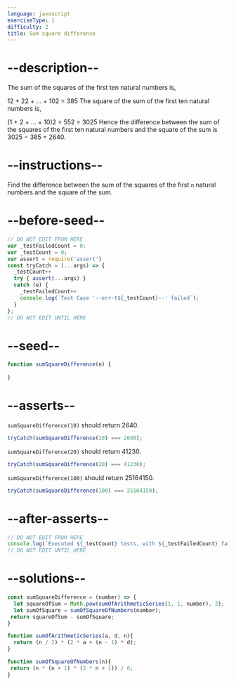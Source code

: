 ```yaml
---
language: javascript
exerciseType: 1
difficulty: 2
title: Sum square difference
---
```


# --description--

The sum of the squares of the first ten natural numbers is,

12 + 22 + ... + 102 = 385
The square of the sum of the first ten natural numbers is,

(1 + 2 + ... + 10)2 = 552 = 3025
Hence the difference between the sum of the squares of the first ten natural numbers and the square of the sum is 3025 − 385 = 2640.

# --instructions--

Find the difference between the sum of the squares of the first `n` natural numbers and the square of the sum.

# --before-seed--

```javascript
// DO NOT EDIT FROM HERE
var _testFailedCount = 0;
var _testCount = 0;
var assert = require('assert')
const tryCatch = (...args) => {
  _testCount++
  try { assert(...args) }
  catch (e) {
    _testFailedCount++
    console.log(`Test Case '--err-t${_testCount}--' failed`);
  }
};
// DO NOT EDIT UNTIL HERE
```

# --seed--

```javascript
function sumSquareDifference(n) {
  
}
```

# --asserts--

`sumSquareDifference(10)` should return 2640.

```javascript
tryCatch(sumSquareDifference(10) === 2640);
```

`sumSquareDifference(20)` should return 41230.

```javascript
tryCatch(sumSquareDifference(20) === 41230);
```

`sumSquareDifference(100)` should return 25164150.

```javascript
tryCatch(sumSquareDifference(100) === 25164150);
```

# --after-asserts--

```javascript
// DO NOT EDIT FROM HERE 
console.log(`Executed ${_testCount} tests, with ${_testFailedCount} failures`);
// DO NOT EDIT UNTIL HERE
```

# --solutions--

```javascript
const sumSquareDifference = (number) => {
  let squareOfSum = Math.pow(sumOfArithmeticSeries(1, 1, number), 2);
  let sumOfSquare = sumOfSquareOfNumbers(number);
 return squareOfSum - sumOfSquare;
}

function sumOfArithmeticSeries(a, d, n){
  return (n / 2) * (2 * a + (n - 1) * d);
}

function sumOfSquareOfNumbers(n){
 return (n * (n + 1) * (2 * n + 1)) / 6;
}
```
